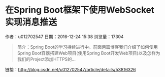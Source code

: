 # 在Spring Boot框架下使用WebSocket实现消息推送
作者：u012702547
日期：2016-12-24 15:38
浏览量：17304
> 简介：Spring Boot的学习持续进行中。前面两篇博客我们介绍了如何使用Spring Boot容器搭建Web项目(使用Spring Boot开发Web项目)以及怎样为我们的Project添加HTTPS的...

 链接：http://blog.csdn.net/u012702547/article/details/53816326
